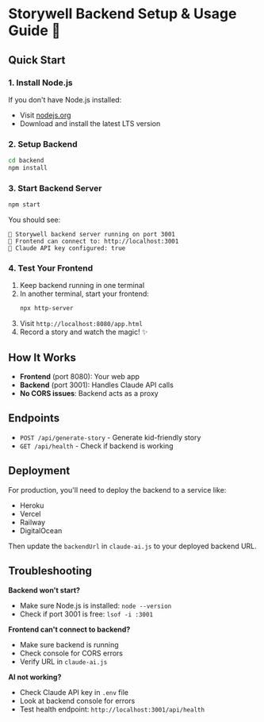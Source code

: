 # Storywell Backend Setup & Usage Guide 🚀

## Quick Start

### 1. Install Node.js
If you don't have Node.js installed:
- Visit [nodejs.org](https://nodejs.org/)
- Download and install the latest LTS version

### 2. Setup Backend
```bash
cd backend
npm install
```

### 3. Start Backend Server
```bash
npm start
```

You should see:
```
🚀 Storywell backend server running on port 3001
🔗 Frontend can connect to: http://localhost:3001
🔑 Claude API key configured: true
```

### 4. Test Your Frontend
1. Keep backend running in one terminal
2. In another terminal, start your frontend:
   ```bash
   npx http-server
   ```
3. Visit `http://localhost:8080/app.html`
4. Record a story and watch the magic! ✨

## How It Works

- **Frontend** (port 8080): Your web app
- **Backend** (port 3001): Handles Claude API calls
- **No CORS issues**: Backend acts as a proxy

## Endpoints

- `POST /api/generate-story` - Generate kid-friendly story
- `GET /api/health` - Check if backend is working

## Deployment

For production, you'll need to deploy the backend to a service like:
- Heroku
- Vercel
- Railway
- DigitalOcean

Then update the `backendUrl` in `claude-ai.js` to your deployed backend URL.

## Troubleshooting

**Backend won't start?**
- Make sure Node.js is installed: `node --version`
- Check if port 3001 is free: `lsof -i :3001`

**Frontend can't connect to backend?**
- Make sure backend is running
- Check console for CORS errors
- Verify URL in `claude-ai.js`

**AI not working?**
- Check Claude API key in `.env` file
- Look at backend console for errors
- Test health endpoint: `http://localhost:3001/api/health`